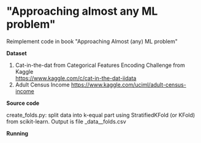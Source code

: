 # "Approaching almost any ML problem"
Reimplement code in book "Approaching Almost (any) ML problem"

**Dataset**
1. Cat-in-the-dat from Categorical Features Encoding Challenge from Kaggle  
https://www.kaggle.com/c/cat-in-the-dat-iidata
2. Adult Census Income
https://www.kaggle.com/uciml/adult-census-income

**Source code**

create_folds.py:  split data into k-equal part using StratifiedKFold (or KFold) from scikit-learn. Output is file _data__folds.csv

**Running**

